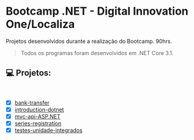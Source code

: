 # Bootcamp .NET - Digital Innovation One/Localiza

Projetos desenvolvidos durante a realização do Bootcamp. 90hrs. 

> Todos os programas foram desenvolvidos em .NET Core 3.1.


## 💻 Projetos:
<br>


- [X] [bank-transfer](https://github.com/DeniseLuiz/bootcamp-dotnet-localiza-dio/tree/main/bank-transfer)
- [x] [introduction-dotnet](https://github.com/DeniseLuiz/bootcamp-dotnet-localiza-dio/tree/main/introduction-dotnet)
- [x] [mvc-api-ASP.NET](https://github.com/DeniseLuiz/bootcamp-dotnet-localiza-dio/tree/main/mvc-api-ASP.NET)
- [x] [series-registration](https://github.com/DeniseLuiz/bootcamp-dotnet-localiza-dio/tree/main/series-registration)
- [X] [testes-unidade-integrados](https://github.com/DeniseLuiz/bootcamp-dotnet-localiza-dio/tree/main/testes-unidade-integrados) 
<br>
